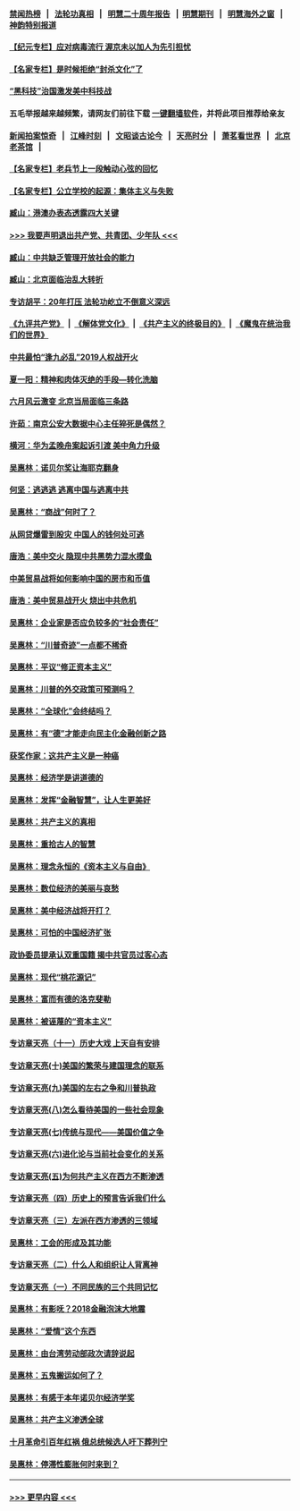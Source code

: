 #### [禁闻热榜](热点新闻.md?=0)  &nbsp;&nbsp;|&nbsp;&nbsp; [法轮功真相](https://github.com/gfw-breaker/truth/blob/master/README.md?=0) &nbsp;&nbsp;|&nbsp;&nbsp; [明慧二十周年报告](https://github.com/gfw-breaker/mh-reports/blob/master/README.md?=0) &nbsp;&nbsp;|&nbsp;&nbsp;[明慧期刊](https://github.com/gfw-breaker/mh-qikan) &nbsp;&nbsp;|&nbsp;&nbsp; [明慧海外之窗](https://github.com/gfw-breaker/mh-news/blob/master/README.md?=0) &nbsp;&nbsp;|&nbsp;&nbsp; [神韵特别报道](https://github.com/gfw-breaker/mh-news/blob/master/shenyun.md?=0)
#### [【纪元专栏】应对病毒流行 渥京未以加人为先引担忧](../pages/nsc423/n11875714.md?t=03051232) 
#### [【名家专栏】是时候拒绝“封杀文化”了](../pages/nsc423/n11814093.md?t=03051232) 
#### [“黑科技”治国激发美中科技战](../pages/nsc423/n11638056.md?t=03051232) 
#### 五毛举报越来越频繁，请网友们前往下载 [一键翻墙软件](https://github.com/gfw-breaker/ssr-accounts)，并将此项目推荐给亲友
#### [新闻拍案惊奇](https://github.com/gfw-breaker/banned-news/blob/master/pages/link4.md) &nbsp;&nbsp;|&nbsp;&nbsp; [江峰时刻](https://github.com/gfw-breaker/banned-news/blob/master/pages/link4.md) &nbsp;&nbsp;|&nbsp;&nbsp; [文昭谈古论今](https://github.com/gfw-breaker/banned-news/blob/master/pages/link4.md) &nbsp;&nbsp;|&nbsp;&nbsp; [天亮时分](https://github.com/gfw-breaker/banned-news/blob/master/pages/link4.md) &nbsp;&nbsp;|&nbsp;&nbsp; [萧茗看世界](https://github.com/gfw-breaker/banned-news/blob/master/pages/link4.md) &nbsp;&nbsp;|&nbsp;&nbsp; [北京老茶馆](https://github.com/gfw-breaker/banned-news/blob/master/pages/link4.md) &nbsp;&nbsp;|&nbsp;&nbsp; 
#### [【名家专栏】老兵节上一段触动心弦的回忆](../pages/nsc423/n11646016.md?t=03051232) 
#### [【名家专栏】公立学校的起源：集体主义与失败](../pages/nsc423/n11601833.md?t=03051232) 
#### [臧山：港澳办表态透露四大关键](../pages/nsc423/n11421628.md?t=03051232) 
#### [>>> 我要声明退出共产党、共青团、少年队 <<<](https://github.com/begood0513/goodnews/blob/master/quit/letter.md) 
#### [臧山：中共缺乏管理开放社会的能力](../pages/nsc423/n11407457.md?t=03051232) 
#### [臧山：北京面临治乱大转折](../pages/nsc423/n11406895.md?t=03051232) 
#### [专访胡平：20年打压 法轮功屹立不倒意义深远](../pages/nsc423/n11398800.md?t=03051232) 
#### [《九评共产党》](https://github.com/begood0513/9ping.md/blob/master/README.md) &nbsp;|&nbsp; [《解体党文化》](../../../../jtdwh.md/blob/master/README.md)  &nbsp;|&nbsp; [《共产主义的终极目的》](../../../../gczydzjmd.md/blob/master/README.md) &nbsp;|&nbsp; [《魔鬼在统治我们的世界》](../../../../mgztzwmdsj.md/blob/master/README.md) 
#### [中共最怕“逢九必乱”2019人权战开火](../pages/nsc423/n11385248.md?t=03051232) 
#### [夏一阳：精神和肉体灭绝的手段—转化洗脑](../pages/nsc423/n11368250.md?t=03051232) 
#### [六月风云激变 北京当局面临三条路](../pages/nsc423/n11313668.md?t=03051232) 
#### [许茹：南京公安大数据中心主任猝死是偶然？](../pages/nsc423/n11064744.md?t=03051232) 
#### [横河：华为孟晚舟案起诉引渡 美中角力升级](../pages/nsc423/n11027230.md?t=03051232) 
#### [吴惠林：诺贝尔奖让海耶克翻身](../pages/nsc423/n10890049.md?t=03051232) 
#### [何坚：逃逃逃 逃离中国与逃离中共](../pages/nsc423/n10592891.md?t=03051232) 
#### [吴惠林：“商战”何时了？](../pages/nsc423/n10573558.md?t=03051232) 
#### [从网贷爆雷到股灾 中国人的钱何处可逃](../pages/nsc423/n10572800.md?t=03051232) 
#### [唐浩：美中交火 隐现中共黑势力混水摸鱼](../pages/nsc423/n10544040.md?t=03051232) 
#### [中美贸易战将如何影响中国的房市和币值](../pages/nsc423/n10543697.md?t=03051232) 
#### [唐浩：美中贸易战开火 烧出中共危机](../pages/nsc423/n10540126.md?t=03051232) 
#### [吴惠林：企业家是否应负较多的“社会责任”](../pages/nsc423/n10535022.md?t=03051232) 
#### [吴惠林：“川普奇迹”一点都不稀奇](../pages/nsc423/n10512808.md?t=03051232) 
#### [吴惠林：平议“修正资本主义”](../pages/nsc423/n10495724.md?t=03051232) 
#### [吴惠林：川普的外交政策可预测吗？](../pages/nsc423/n10462387.md?t=03051232) 
#### [吴惠林：“全球化”会终结吗？](../pages/nsc423/n10452838.md?t=03051232) 
#### [吴惠林：有“德”才能走向民主化金融创新之路](../pages/nsc423/n10432292.md?t=03051232) 
#### [获奖作家：这共产主义是一种癌](../pages/nsc423/n10431541.md?t=03051232) 
#### [吴惠林：经济学是讲道德的](../pages/nsc423/n10398014.md?t=03051232) 
#### [吴惠林：发挥“金融智慧”，让人生更美好](../pages/nsc423/n10375019.md?t=03051232) 
#### [吴惠林：共产主义的真相](../pages/nsc423/n10351394.md?t=03051232) 
#### [吴惠林：重拾古人的智慧](../pages/nsc423/n10337691.md?t=03051232) 
#### [吴惠林：理念永恒的《资本主义与自由》](../pages/nsc423/n10316274.md?t=03051232) 
#### [吴惠林：数位经济的美丽与哀愁](../pages/nsc423/n10292946.md?t=03051232) 
#### [吴惠林：美中经济战将开打？](../pages/nsc423/n10258825.md?t=03051232) 
#### [吴惠林：可怕的中国经济扩张](../pages/nsc423/n10219147.md?t=03051232) 
#### [政协委员提承认双重国籍 揭中共官员过客心态](../pages/nsc423/n10208809.md?t=03051232) 
#### [吴惠林：现代“桃花源记”](../pages/nsc423/n10185234.md?t=03051232) 
#### [吴惠林：富而有德的洛克斐勒](../pages/nsc423/n10142264.md?t=03051232) 
#### [吴惠林：被诬蔑的“资本主义”](../pages/nsc423/n10124816.md?t=03051232) 
#### [专访章天亮（十一）历史大戏 上天自有安排](../pages/nsc423/n10094905.md?t=03051232) 
#### [专访章天亮(十)美国的繁荣与建国理念的联系](../pages/nsc423/n10094899.md?t=03051232) 
#### [专访章天亮(九)美国的左右之争和川普执政](../pages/nsc423/n10094889.md?t=03051232) 
#### [专访章天亮(八)怎么看待美国的一些社会现象](../pages/nsc423/n10094857.md?t=03051232) 
#### [专访章天亮(七)传统与现代——美国价值之争](../pages/nsc423/n10093140.md?t=03051232) 
#### [专访章天亮(六)进化论与当前社会变化的关系](../pages/nsc423/n10092036.md?t=03051232) 
#### [专访章天亮(五)为何共产主义在西方不断渗透](../pages/nsc423/n10083620.md?t=03051232) 
#### [专访章天亮（四）历史上的预言告诉我们什么](../pages/nsc423/n10083606.md?t=03051232) 
#### [专访章天亮（三）左派在西方渗透的三领域](../pages/nsc423/n10081115.md?t=03051232) 
#### [吴惠林：工会的形成及其功能](../pages/nsc423/n10080633.md?t=03051232) 
#### [专访章天亮（二）什么人和组织让人背离神](../pages/nsc423/n10076637.md?t=03051232) 
#### [专访章天亮（一）不同民族的三个共同记忆](../pages/nsc423/n10074188.md?t=03051232) 
#### [吴惠林：有影呒？2018金融泡沫大地震](../pages/nsc423/n10040534.md?t=03051232) 
#### [吴惠林：“爱情”这个东西](../pages/nsc423/n10019423.md?t=03051232) 
#### [吴惠林：由台湾劳动部政次请辞说起](../pages/nsc423/n9979679.md?t=03051232) 
#### [吴惠林：五鬼搬运如何了？](../pages/nsc423/n9925338.md?t=03051232) 
#### [吴惠林：有感于本年诺贝尔经济学奖](../pages/nsc423/n9871883.md?t=03051232) 
#### [吴惠林：共产主义渗透全球](../pages/nsc423/n9812748.md?t=03051232) 
#### [十月革命引百年红祸 俄总统候选人吁下葬列宁](../pages/nsc423/n9810182.md?t=03051232) 
#### [吴惠林：停滞性膨胀何时来到？](../pages/nsc423/n9764136.md?t=03051232) 

----
#### [ >>> 更早内容 <<< ](../indexes/nsc423-earlier.md)
